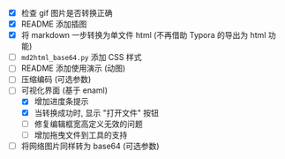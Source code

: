 - [x] 检查 gif 图片是否转换正确
- [x] README 添加插图
- [x] 将 markdown 一步转换为单文件 html (不再借助 Typora 的导出为 html 功能)
- [ ] `md2html_base64.py` 添加 CSS 样式
- [ ] README 添加使用演示 (动图)
- [ ] 压缩编码 (可选参数)
- [ ] 可视化界面 (基于 enaml)
    - [x] 增加进度条提示
    - [x] 当转换成功时, 显示 "打开文件" 按钮
    - [ ] 修复编辑框宽高定义无效的问题
    - [ ] 增加拖曳文件到工具的支持
- [ ] 将网络图片同样转为 base64 (可选参数)
